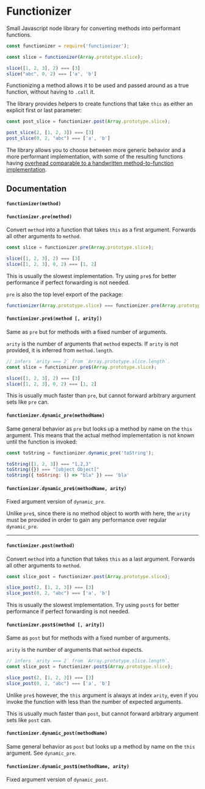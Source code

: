 # Functionizer
Small Javascript node library for converting methods into performant functions.

```js
const functionizer = require('functionizer');

const slice = functionizer(Array.prototype.slice);

slice([1, 2, 3], 2) === [3]
slice("abc", 0, 2) === ['a', 'b']
```

Functionizing a method allows it to be used and passed around as a true function, without having to `.call` it.

The library provides helpers to create functions that take `this` as either an explicit first or last parameter:

```js
const post_slice = functionizer.post(Array.prototype.slice);

post_slice(2, [1, 2, 3]) === [3]
post_slice(0, 2, "abc") === ['a', 'b']
```

The library allows you to choose between more generic behavior and a more performant implementation, with some of the resulting functions having [overhead comparable to a handwritten method-to-function implementation][benchmark].


## Documentation

#### `functionizer(method)`
#### `functionizer.pre(method)`
Convert `method` into a function that takes `this` as a first argument. Forwards all other arguments to `method`.

```js
const slice = functionizer.pre(Array.prototype.slice);

slice([1, 2, 3], 2) === [3]
slice([1, 2, 3], 0, 2) === [1, 2]
```

This is usually the slowest implementation. Try using `pre$` for better performance if perfect forwarding is not needed.

`pre` is also the top level export of the package:

```js
functionizer(Array.prototype.slice) === functionizer.pre(Array.prototype.slice)
```

#### `functionizer.pre$(method [, arity])`
Same as `pre` but for methods with a fixed number of arguments.

`arity` is the number of arguments that `method` expects. If `arity` is not provided, it is inferred from `method.length`.

```js
// infers `arity === 2` from `Array.prototype.slice.length`.
const slice = functionizer.pre$(Array.prototype.slice);

slice([1, 2, 3], 2) === [3]
slice([1, 2, 3], 0, 2) === [1, 2]
```

This is usually much faster than `pre`, but cannot forward arbitrary argument sets like `pre` can.

#### `functionizer.dynamic_pre(methodName)`
Same general behavior as `pre` but looks up a method by name on the `this` argument. This means that the actual method implementation is not known until the function is invoked:

```js
const toString = functionizer.dynamic_pre('toString');

toString([1, 2, 3]) === "1,2,3"
toString({}) === "[object Object]"
toString({ toString: () => "bla" }) === 'bla'
```
#### `functionizer.dynamic_pre$(methodName, arity)`
Fixed argument version of `dynamic_pre`.

Unlike `pre$`, since there is no method object to worth with here, the `arity` must be provided in order to gain any performance over regular `dynamic_pre`.

*****

#### `functionizer.post(method)`
Convert `method` into a function that takes `this` as a last argument. Forwards all other arguments to `method`.

```js
const slice_post = functionizer.post(Array.prototype.slice);

slice_post(2, [1, 2, 3]) === [3]
slice_post(0, 2, "abc") === ['a', 'b']
```

This is usually the slowest implementation. Try using `post$` for better performance if perfect forwarding is not needed.

#### `functionizer.post$(method [, arity])`
Same as `post` but for methods with a fixed number of arguments.

`arity` is the number of arguments that `method` expects.

```js
// infers `arity === 2` from `Array.prototype.slice.length`.
const slice_post = functionizer.post$(Array.prototype.slice);

slice_post(2, [1, 2, 3]) === [3]
slice_post(0, 2, "abc") === ['a', 'b']
```

Unlike `pre$` however, the `this` argument is always at index `arity`, even if you invoke the function with less than the number of expected arguments.

This is usually much faster than `post`, but cannot forward arbitrary argument sets like `post` can.

#### `functionizer.dynamic_post(methodName)`
Same general behavior as `post` but looks up a method by name on the `this` argument. See `dynamic_pre`.

#### `functionizer.dynamic_post$(methodName, arity)`
Fixed argument version of `dynamic_post`.


[benchmark]: https://jsperf.com/free-function-forward-cost/3
